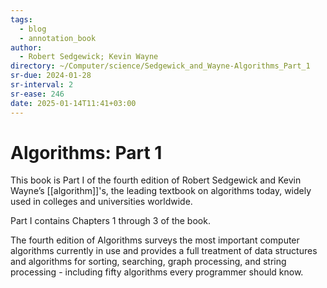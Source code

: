 ```yaml
---
tags:
  - blog
  - annotation_book
author:
  - Robert Sedgewick; Kevin Wayne
directory: ~/Computer/science/Sedgewick_and_Wayne-Algorithms_Part_1
sr-due: 2024-01-28
sr-interval: 2
sr-ease: 246
date: 2025-01-14T11:41+03:00
---
```


# Algorithms: Part 1

This book is Part I of the fourth edition of Robert Sedgewick and Kevin Wayne’s
[[algorithm]]'s, the leading textbook on algorithms today, widely used in
colleges and universities worldwide.

Part I contains Chapters 1 through 3 of the book.

The fourth edition of Algorithms surveys the most important computer algorithms
currently in use and provides a full treatment of data structures and algorithms
for sorting, searching, graph processing, and string processing - including
fifty algorithms every programmer should know.
